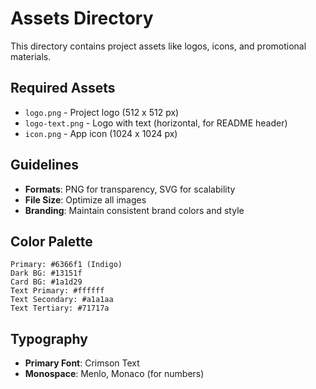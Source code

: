 # Assets Directory

This directory contains project assets like logos, icons, and promotional materials.

## Required Assets

- `logo.png` - Project logo (512 x 512 px)
- `logo-text.png` - Logo with text (horizontal, for README header)
- `icon.png` - App icon (1024 x 1024 px)

## Guidelines

- **Formats**: PNG for transparency, SVG for scalability
- **File Size**: Optimize all images
- **Branding**: Maintain consistent brand colors and style

## Color Palette

```
Primary: #6366f1 (Indigo)
Dark BG: #13151f
Card BG: #1a1d29
Text Primary: #ffffff
Text Secondary: #a1a1aa
Text Tertiary: #71717a
```

## Typography

- **Primary Font**: Crimson Text
- **Monospace**: Menlo, Monaco (for numbers)

